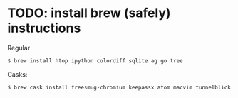 # TODO: install brew (safely) instructions

Regular
```bash
$ brew install htop ipython colordiff sqlite ag go tree
```

Casks:
```bash
$ brew cask install freesmug-chromium keepassx atom macvim tunnelblick
```
